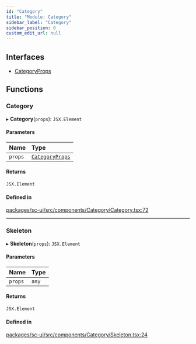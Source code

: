 ```yaml
---
id: "Category"
title: "Module: Category"
sidebar_label: "Category"
sidebar_position: 0
custom_edit_url: null
---
```


## Interfaces

- [CategoryProps](../interfaces/Category.CategoryProps.md)

## Functions

### Category

▸ **Category**(`props`): `JSX.Element`

#### Parameters

| Name | Type |
| :------ | :------ |
| `props` | [`CategoryProps`](../interfaces/Category.CategoryProps.md) |

#### Returns

`JSX.Element`

#### Defined in

[packages/sc-ui/src/components/Category/Category.tsx:72](https://github.com/selfcommunity/community-ui/blob/67100aa/packages/sc-ui/src/components/Category/Category.tsx#L72)

___

### Skeleton

▸ **Skeleton**(`props`): `JSX.Element`

#### Parameters

| Name | Type |
| :------ | :------ |
| `props` | `any` |

#### Returns

`JSX.Element`

#### Defined in

[packages/sc-ui/src/components/Category/Skeleton.tsx:24](https://github.com/selfcommunity/community-ui/blob/67100aa/packages/sc-ui/src/components/Category/Skeleton.tsx#L24)
